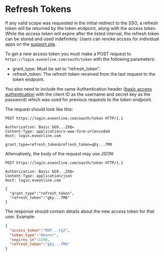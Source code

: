 # Refresh Tokens
If any valid scope was requested in the initial redirect to the SSO, a refresh token will be returned by the token endpoint, along with the access token. While the access token will expire after the listed interval, the refresh token can be stored and used indefinitely. Users can revoke access for individual apps on the [support site](https://community.eveonline.com/support/third-party-applications/).

To get a new access token you must make a POST request to `https://login.eveonline.com/oauth/token` with the following parameters:
- grant_type: Must be set to "refresh_token".
- refresh_token: The refresh token received from the last request to the token endpoint.

You also need to include the same Authentication header ([basic access authentication](https://en.wikipedia.org/wiki/Basic_access_authentication) with the client ID as the username and secret key as the password) which was used for previous requests to the token endpoint.

The request should look like this:
```http
POST https://login.eveonline.com/oauth/token HTTP/1.1

Authorization: Basic bG9...ZXQ=
Content-Type: application/x-www-form-urlencoded
Host: login.eveonline.com

grant_type=refresh_token&refresh_token=gEy...fM0
```

Alternatively, the body of the request may use JSON:
```http
POST https://login.eveonline.com/oauth/token HTTP/1.1

Authorization: Basic bG9...ZXQ=
Content-Type: application/json
Host: login.eveonline.com

{
  "grant_type":"refresh_token",
  "refresh_token":"gEy...fM0"
}
```

The response should contain details about the new access token for that user. Example:
```json
{
  "access_token":"MXP...tg2",
  "token_type":"Bearer",
  "expires_in":1200,
  "refresh_token":"gEy...fM0"
}
```
